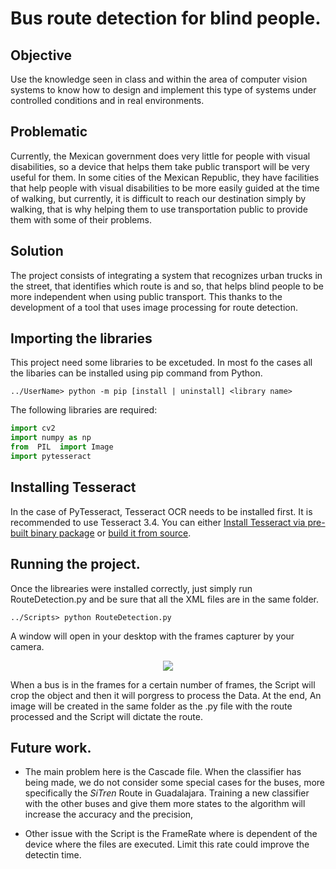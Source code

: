 # Bus route detection for blind people.

## Objective

Use the knowledge seen in class and within the area of computer vision systems to know how to design and implement this type of systems under controlled conditions and in real environments.

## Problematic

Currently, the Mexican government does very little for people with visual disabilities, so a device that helps them take public transport will be very useful for them. In some cities of the Mexican Republic, they have facilities that help people with visual disabilities to be more easily guided at the time of walking, but currently, it is difficult to reach our destination simply by walking, that is why helping them to use transportation public to provide them with some of their problems.

## Solution

The project consists of integrating a system that recognizes urban trucks in the street, that identifies which route is and so, that helps blind people to be more independent when using public transport. This thanks to the development of a tool that uses image processing for route detection.

## Importing the libraries
This project need some libraries to be excetuded. In most fo the cases all the libaries can be installed using pip command from Python.

    ../UserName> python -m pip [install | uninstall] <library name>

The following libraries are required:
```python
import cv2
import numpy as np
from  PIL  import Image
import pytesseract
```

## Installing Tesseract
In the case of PyTesseract, Tesseract OCR needs to be installed first. It is recommended to use Tesseract 3.4. You can either [Install Tesseract via pre-built binary package](https://github.com/tesseract-ocr/tesseract/wiki) or [build it from source](https://github.com/tesseract-ocr/tesseract/wiki/Compiling).

## Running the project.
Once the librearies were installed correctly, just simply run RouteDetection.py and be sure that all the XML files are in the same folder.

    ../Scripts> python RouteDetection.py 
    
A window will open in your desktop with the frames capturer by your camera.
<p align="center">
  <img src="https://lh3.googleusercontent.com/fQFU8eL0DY3VWb9r12gxxTiN9pI9PUnj7HqhaQMBokNL4IIIBxieaZn_MrtVe2B_RjUCb-Ru0Jl1hZxiYQhlKomgeH8qxIm5NvfL87sp1yvS9hIpUA1Y3UEA5ZiL7e-112U-LMTv">
</p>
When a bus is in the frames for a certain number of frames, the Script will crop the object and then it will porgress to process the Data.
At the end, An image will be created in the same folder as the .py file with the route processed and the Script will dictate the route.

## Future work.

 -   The main problem here is the Cascade file. When the classifier has being made, we do not consider some special cases for the buses, more specifically the *SiTren* Route in Guadalajara. Training a new classifier with the other buses and give them more states to the algorithm will increase the accuracy and the precision,
 
 - Other issue with the Script is the FrameRate where is dependent of the device where the files are executed. Limit this rate could improve the detectin time.

